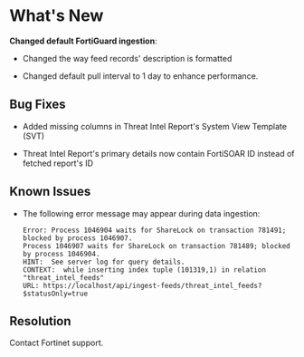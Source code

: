 # What's New

**Changed default FortiGuard ingestion**:

- Changed the way feed records' description is formatted

- Changed default pull interval to 1 day to enhance performance.
    <!-- - The last 7 days worth of feed is large and requires that the default request timeout values for `nginx` and `uwsgi` is tweaked for the first ingestion to complete. -->

## Bug Fixes

- Added missing columns in Threat Intel Report's System View Template (SVT)

- Threat Intel Report's primary details now contain FortiSOAR ID instead of fetched report's ID

## Known Issues

- The following error message may appear during data ingestion:

    ```console
    Error: Process 1046904 waits for ShareLock on transaction 781491; blocked by process 1046907.
    Process 1046907 waits for ShareLock on transaction 781489; blocked by process 1046904.
    HINT:  See server log for query details.
    CONTEXT:  while inserting index tuple (101319,1) in relation "threat_intel_feeds"
    URL: https://localhost/api/ingest-feeds/threat_intel_feeds?$statusOnly=true
    ```

## Resolution

Contact Fortinet support.
